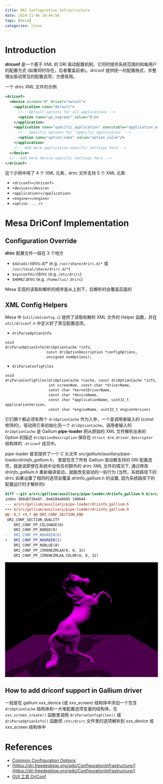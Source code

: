 ```yaml
---
title: DRI Configuration Infrastructure
date: 2024-11-06 14:44:56
tags: [mesa]
categories: linux
---
```


# Introduction

**driconf** 是一个基于 XML 的 DRI 驱动配置机制，它同时提供系统范围的和每用户的配置方式 (如果同时存在，后者覆盖前者)。driconf 提供统一的配置格式，并整理出驱动常见的配置选项，方便易用。

<!--more-->

一个 drirc XML 文件的示例

```xml
<driconf>
  <device screen="0" driver="swrast">
    <application name="default">
      <!-- Default options for all applications -->
      <option name="pp_nogreen" value="0"/>
    </application>
    <application name="specific_application" executable="application_executable">
      <!-- Specific options for 'specific_application' -->
      <option name="option_name" value="option_value"/>
    </application>
    <!-- Add more application-specific settings here -->
  </device>
  <!-- Add more device-specific settings here -->
</driconf>
```

这个示例中用了 4 个 XML 元素，drirc 文件支持 5 个 XML 元素:
- `<driconf></driconf>`
- `<device></device>`
- `<application></application>`
- `<engine></engine>`
- `<option ... />`

# Mesa DriConf Implementation

## Configuration Override

**drirc** 配置文件一般在 3 个地方

- `$datadir`/drirc.d/* (e.g. `/usr/share/drirc.d/*` 或 `/usr/local/share/drirc.d/*`)
- `$sysconfdir`/drirc (e.g. `/etc/drirc`)
- `$HOME`/.drirc (e.g. `/home/luc/.drirc`)

Mesa 实现的读取和解析的顺序是从上到下，后解析的会覆盖前面的

## XML Config Helpers

Mesa 中 (`util/xmlconfig.c`) 提供了读取和解析 XML 文件的 Helper 函数，并在 `util/driconf.h` 中定义好了常见配置选项。

- `driParseOptionInfo`

```
void
driParseOptionInfo(driOptionCache *info,
                   const driOptionDescription *configOptions,
                   unsigned numOptions);
```

- `driParseConfigFiles`

```
void
driParseConfigFiles(driOptionCache *cache, const driOptionCache *info,
                    int screenNum, const char *driverName,
                    const char *kernelDriverName,
                    const char *deviceName,
                    const char *applicationName, uint32_t applicationVersion,
                    const char *engineName, uint32_t engineVersion)
```

它们俩个都必须有两个 `driOptionCache` 作为入参，一个是调用者输入的 (const 修饰的)，驱动用它来初始化另一个 `driOptionCache`。调用者输入的 `driOptionCache` 是 Gallium **pipe-loader** 把从原始的 XML 文件解析出来的 Option 的描述 `driOptionDescription` 保存在 `struct drm_driver_descriptor` 结构体的 `.driconf` 成员中。

pipe-loader 甚至提供了一个 C 头文件 *src/gallium/auxiliary/pipe-loader/driinfo_gallium.h*， 里面包含了所有 Gallium 驱动都支持的 DRI 配置选项，就是说即使在系统中没有任何额外的 drirc XML 文件的情况下, 通过修改 *driinfo_gallium.h* 重新编译驱动，就能改变驱动的一些行为 (当然，系统路径下的 drirc 如果设置了相同的选项会覆盖 driinfo_gallium.h 的设置, 因为系统路径下的配置运行时才解析的)

```diff
diff --git a/src/gallium/auxiliary/pipe-loader/driinfo_gallium.h b/src/gallium/auxiliary/pipe-loader/driinfo_gallium.h
index 3b0ab726e8f..0e8184a6b95 100644
--- a/src/gallium/auxiliary/pipe-loader/driinfo_gallium.h
+++ b/src/gallium/auxiliary/pipe-loader/driinfo_gallium.h
@@ -9,7 +9,7 @@ DRI_CONF_SECTION_END
 DRI_CONF_SECTION_QUALITY
    DRI_CONF_PP_CELSHADE(0)
    DRI_CONF_PP_NORED(0)
-   DRI_CONF_PP_NOGREEN(0)
+   DRI_CONF_PP_NOGREEN(1)
    DRI_CONF_PP_NOBLUE(0)
    DRI_CONF_PP_JIMENEZMLAA(0, 0, 32)
    DRI_CONF_PP_JIMENEZMLAA_COLOR(0, 0, 32)
```

![glmark2 -bshadow](/images/driconf/scene-shadow-no-green.png)


## How to add driconf support in Gallium driver

一般是在 gallium xxx_device (或 xxx_screen) 结构体中添加一个包含 `driOptionCache` 结构体和一大堆配置选项变量的结构体，在 `xxx_screen_create()` 函数里调用 `driParseConfigFiles()` 或 `driParseOptionInfo()` 函数把 `/etc/drirc` 文件里的选项解析到 xxx_device 或 xxx_screen 结构体中

# References
- [Common Configuration Options](https://dri.freedesktop.org/wiki/ConfigurationOptions/)
- [https://dri.freedesktop.org/wiki/ConfigurationInfrastructure/](https://dri.freedesktop.org/wiki/ConfigurationInfrastructure/)
- [GUI 工具 DriConf](https://dri.freedesktop.org/wiki/DriConf/)
